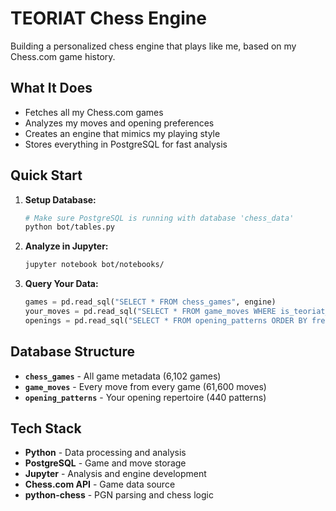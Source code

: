 # TEORIAT Chess Engine

Building a personalized chess engine that plays like me, based on my Chess.com game history.

## What It Does

- Fetches all my Chess.com games
- Analyzes my moves and opening preferences  
- Creates an engine that mimics my playing style
- Stores everything in PostgreSQL for fast analysis

## Quick Start

1. **Setup Database:**
   ```bash
   # Make sure PostgreSQL is running with database 'chess_data'
   python bot/tables.py
   ```

2. **Analyze in Jupyter:**
   ```bash
   jupyter notebook bot/notebooks/
   ```

3. **Query Your Data:**
   ```python
   games = pd.read_sql("SELECT * FROM chess_games", engine)
   your_moves = pd.read_sql("SELECT * FROM game_moves WHERE is_teoriat_move = true", engine)
   openings = pd.read_sql("SELECT * FROM opening_patterns ORDER BY frequency DESC", engine)
   ```

## Database Structure

- **`chess_games`** - All game metadata (6,102 games)
- **`game_moves`** - Every move from every game (61,600 moves) 
- **`opening_patterns`** - Your opening repertoire (440 patterns)

## Tech Stack

- **Python** - Data processing and analysis
- **PostgreSQL** - Game and move storage
- **Jupyter** - Analysis and engine development
- **Chess.com API** - Game data source
- **python-chess** - PGN parsing and chess logic



